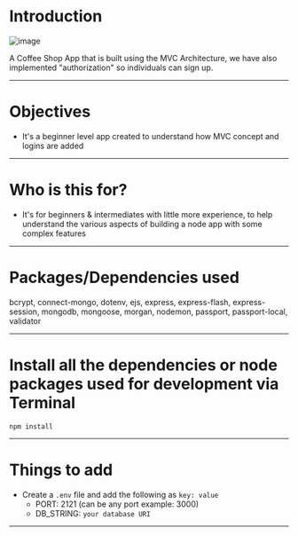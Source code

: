 # Introduction
<!--![image](https://user-images.githubusercontent.com/102547132/188667403-9f9a56a3-98e1-4804-abf0-29f21eccdfb5.png) -->
![image](https://user-images.githubusercontent.com/102547132/188667899-ce09932f-6a64-4f23-8903-4dcb2d2281ed.png)

A Coffee Shop App that is built using the MVC Architecture, we have also implemented "authorization" so individuals can sign up.

---

# Objectives

- It's a beginner level app created to understand how MVC concept and logins are added

---

# Who is this for? 

- It's for beginners & intermediates with little more experience, to help understand the various aspects of building a node app with some complex features

---

# Packages/Dependencies used 

bcrypt, connect-mongo, dotenv, ejs, express, express-flash, express-session, mongodb, mongoose, morgan, nodemon, passport, passport-local, validator

---

# Install all the dependencies or node packages used for development via Terminal

`npm install` 

---

# Things to add

- Create a `.env` file and add the following as `key: value` 
  - PORT: 2121 (can be any port example: 3000) 
  - DB_STRING: `your database URI` 
 ---


